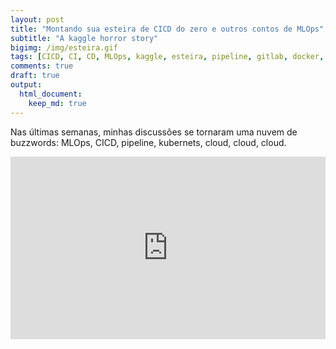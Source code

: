 ```yaml
---
layout: post
title: "Montando sua esteira de CICD do zero e outros contos de MLOps"
subtitle: "A kaggle horror story"
bigimg: /img/esteira.gif
tags: [CICD, CI, CD, MLOps, kaggle, esteira, pipeline, gitlab, docker, aws, s3, lambda, terraform]
comments: true
draft: true
output:
  html_document:
    keep_md: true
---
```


Nas últimas semanas, minhas discussões se tornaram uma nuvem de buzzwords: MLOps, CICD, pipeline, kubernets, cloud, cloud, cloud.

<div style="width:100%;height:0;padding-bottom:58%;position:relative;"><iframe src="https://giphy.com/embed/ly8G39g1ujpNm" width="100%" height="100%" style="position:absolute" frameBorder="0" class="giphy-embed" allowFullScreen></iframe></div>